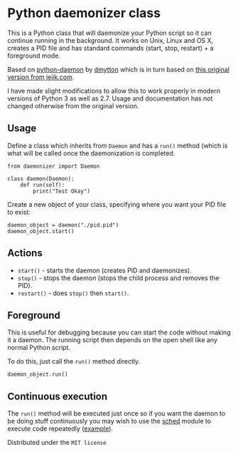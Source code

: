 Python daemonizer class
====================

This is a Python class that will daemonize your Python script so it can continue running in the background. It works on Unix, Linux and OS X, creates a PID file and has standard commands (start, stop, restart) + a foreground mode.

Based on [python-daemon](https://github.com/serverdensity/python-daemon) by [dmytton](https://github.com/dmytton) which is in turn based on [this original version from jejik.com](http://www.jejik.com/articles/2007/02/a_simple_unix_linux_daemon_in_python/).

I have made slight modifications to allow this to work properly in modern versions of Python 3 as well as 2.7. Usage and documentation has not changed otherwise from the original version.

Usage
---------------------

Define a class which inherits from `Daemon` and has a `run()` method (which is what will be called once the daemonization is completed.

	from daemonizer import Daemon
	
	class daemon(Daemon):
		def run(self):
			print("Test Okay")
  

Create a new object of your class, specifying where you want your PID file to exist:
  	
  	daemon_object = daemon("./pid.pid")
  	daemon_object.start()	

Actions
---------------------

* `start()` - starts the daemon (creates PID and daemonizes).
* `stop()` - stops the daemon (stops the child process and removes the PID).
* `restart()` - does `stop()` then `start()`.

Foreground
---------------------

This is useful for debugging because you can start the code without making it a daemon. The running script then depends on the open shell like any normal Python script.

To do this, just call the `run()` method directly.

	daemon_object.run()

Continuous execution
---------------------

The `run()` method will be executed just once so if you want the daemon to be doing stuff continuously you may wish to use the [sched][1] module to execute code repeatedly ([example][2]).

Distributed under the `MIT license`

  [1]: http://docs.python.org/library/sched.html
  [2]: https://github.com/boxedice/sd-agent/blob/master/agent.py#L226
